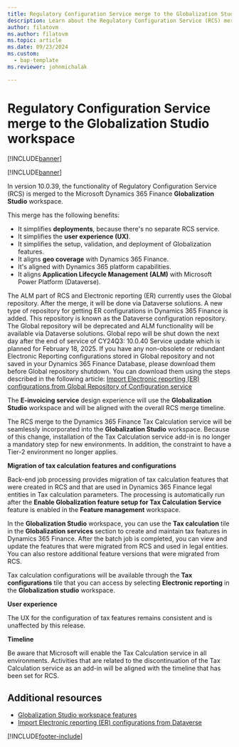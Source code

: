```yaml
---
title: Regulatory Configuration Service merge to the Globalization Studio workspace
description: Learn about the Regulatory Configuration Service (RCS) merge to the Globalization Studio workspace, including additional resources.
author: filatovm
ms.author: filatovm
ms.topic: article
ms.date: 09/23/2024
ms.custom: 
  - bap-template
ms.reviewer: johnmichalak

---
```


# Regulatory Configuration Service merge to the Globalization Studio workspace

[!INCLUDE[banner](../../../includes/banner.md)]

[!INCLUDE[banner](../../../includes/rsc-to-gsw-banner.md)]

In version 10.0.39, the functionality of Regulatory Configuration Service (RCS) is merged to the Microsoft Dynamics 365 Finance **Globalization Studio** workspace.

This merge has the following benefits:

- It simplifies **deployments**, because there's no separate RCS service.
- It simplifies the **user experience (UX)**.
- It simplifies the setup, validation, and deployment of Globalization features.
- It aligns **geo coverage** with Dynamics 365 Finance.
- It's aligned with Dynamics 365 platform capabilities.
- It aligns **Application Lifecycle Management (ALM)** with Microsoft Power Platform (Dataverse).

The ALM part of RCS and Electronic reporting (ER) currently uses the Global repository. After the merge, it will be done via Dataverse solutions. A new type of repository for getting ER configurations in Dynamics 365 Finance is added. This repository is known as the Dataverse configuration repository. The Global repository will be deprecated and ALM functionality will be available via Dataverse solutions. Global repo will be shut down the next day after the end of service of CY24Q3: 10.0.40 Service update which is planned for February 18, 2025.
If you have any non-obsolete or redundant Electronic Reporting configurations stored in Global repository and not saved in your Dynamics 365 Finance Database, please download them before Global repository shutdown. You can download them using the steps described in the following article: [Import Electronic reporting (ER) configurations from Global Repository of Configuration service](../../../../fin-ops-core/dev-itpro/analytics/er-download-configurations-global-repo.md)

The **E-invoicing service** design experience will use the **Globalization Studio** workspace and will be aligned with the overall RCS merge timeline.

The RCS merge to the Dynamics 365 Finance Tax Calculation service will be seamlessly incorporated into the **Globalization Studio** workspace. Because of this change, installation of the Tax Calculation service add-in is no longer a mandatory step for new environments. In addition, the constraint to have a Tier-2 environment no longer applies.

**Migration of tax calculation features and configurations**

Back-end job processing provides migration of tax calculation features that were created in RCS and that are used in Dynamics 365 Finance legal entities in Tax calculation parameters. The processing is automatically run after the **Enable Globalization feature setup for Tax Calculation Service** feature is enabled in the **Feature management** workspace.

In the **Globalization Studio** workspace, you can use the **Tax calculation** tile in the **Globalization services** section to create and maintain tax features in Dynamics 365 Finance. After the batch job is completed, you can view and update the features that were migrated from RCS and used in legal entities. You can also restore additional feature versions that were migrated from RCS.

Tax calculation configurations will be available through the **Tax configurations** tile that you can access by selecting **Electronic reporting** in the **Globalization studio** workspace.

**User experience**

The UX for the configuration of tax features remains consistent and is unaffected by this release.

**Timeline**

Be aware that Microsoft will enable the Tax Calculation service in all environments. Activities that are related to the discontinuation of the Tax Calculation service as an add-in will be aligned with the timeline that has been set for RCS.

## Additional resources
- [Globalization Studio workspace features](gsw-features.md)
- [Import Electronic reporting (ER) configurations from Dataverse](gsw-import-er-config-dataverse.md)

[!INCLUDE[footer-include](../../../../includes/footer-banner.md)]
